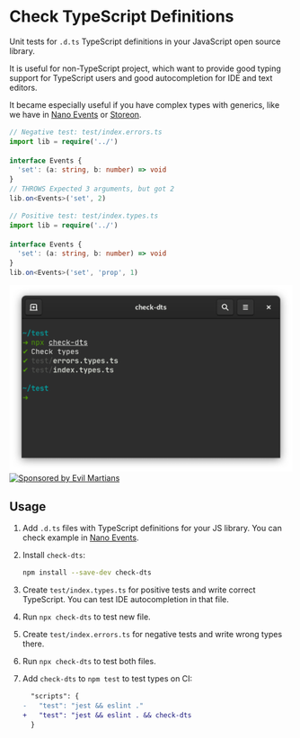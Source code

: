# Check TypeScript Definitions

Unit tests for `.d.ts` TypeScript definitions in your JavaScript
open source library.

It is useful for non-TypeScript project, which want to provide good typing
support for TypeScript users and good autocompletion for IDE and text editors.

It became especially useful if you have complex types with generics, like
we have in [Nano Events] or [Storeon].

```ts
// Negative test: test/index.errors.ts
import lib = require('../')

interface Events {
  'set': (a: string, b: number) => void
}
// THROWS Expected 3 arguments, but got 2
lib.on<Events>('set', 2)
```

```ts
// Positive test: test/index.types.ts
import lib = require('../')

interface Events {
  'set': (a: string, b: number) => void
}
lib.on<Events>('set', 'prop', 1)
```

[Nano Events]: https://github.com/ai/nanoevents/#typescript
[Storeon]: https://github.com/storeon/storeon#typescript

<img src="./screenshot.png" alt="Print Snapshots example" width="585">

<a href="https://evilmartians.com/?utm_source=check-dts">
  <img src="https://evilmartians.com/badges/sponsored-by-evil-martians.svg"
      alt="Sponsored by Evil Martians" width="236" height="54">
</a>

## Usage

1. Add `.d.ts` files with TypeScript definitions for your JS library.
   You can check example in
   [Nano Events](https://github.com/ai/nanoevents/blob/master/index.d.ts).
2. Install `check-dts`:

   ```sh
   npm install --save-dev check-dts
   ```

3. Create `test/index.types.ts` for positive tests and write correct TypeScript.
   You can test IDE autocompletion in that file.
4. Run `npx check-dts` to test new file.
5. Create `test/index.errors.ts` for negative tests and write wrong types there.
6. Run `npx check-dts` to test both files.
7. Add `check-dts` to `npm test` to test types on CI:

   ```diff
     "scripts": {
   -   "test": "jest && eslint ."
   +   "test": "jest && eslint . && check-dts
     }
   ```
